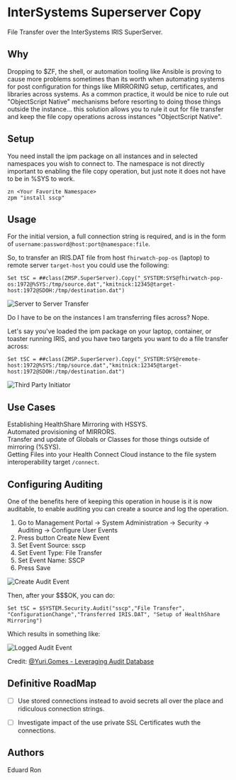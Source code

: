 # InterSystems Superserver Copy
File Transfer over the InterSystems IRIS SuperServer.

## Why
Dropping to $ZF, the shell, or automation tooling like Ansible is proving to cause more problems sometimes than its worth when automating systems for post configuration for things like MIRRORING setup, certificates, and libraries across systems.  As a common practice, it would be nice to rule out "ObjectScript Native" mechanisms before resorting to doing those things outside the instance... this solution allows you to rule it out for file transfer and keep the file copy operations across instances "ObjectScript Native".


## Setup
You need install the ipm package on all instances and in selected namespaces you wish to connect to. The namespace is not directly important to enabling the file copy operation, but just note it does not have to be in %SYS to work.

```
zn <Your Favorite Namespace>
zpm "install sscp"
```

## Usage
For the initial version, a full connection string is required, and is in the form of `username:password@host:port@namespace:file`.

So, to transfer an IRIS.DAT file from host `fhirwatch-pop-os` (laptop) to remote server `target-host` you could use the following:

```
Set tSC = ##class(ZMSP.SuperServer).Copy("_SYSTEM:SYS@fhirwatch-pop-os:1972@%SYS:/tmp/source.dat","kmitnick:12345@target-host:1972@SDOH:/tmp/destination.dat")
```
<img src="https://github.com/sween/sscp/raw/main/assets/sscp_server2server.png" alt="Server to Server Transfer">

Do I have to be on the instances I am transferring files across?  Nope.

Let's say you've loaded the ipm package on your laptop, container, or toaster running IRIS, and you have two targets you want to do a file transfer across:

```
Set tSC = ##class(ZMSP.SuperServer).Copy("_SYSTEM:SYS@remote-host:1972@%SYS:/tmp/source.dat","kmitnick:12345@target-host:1972@SDOH:/tmp/destination.dat")
```
<img src="https://github.com/sween/sscp/raw/main/assets/sscp_thirdpartyinitiator.png" alt="Third Party Initiator">

## Use Cases

Establishing HealthShare Mirroring with HSSYS.  
Automated provisioning of MIRRORS.  
Transfer and update of Globals or Classes for those things outside of mirroring (%SYS).  
Getting Files into your Health Connect Cloud instance to the file system interoperability target `/connect`.  

## Configuring Auditing
One of the benefits here of keeping this operation in house is it is now auditable, to enable auditing you can create a source and log the operation.

1. Go to Management Portal -> System Administration -> Security -> Auditing -> Configure User Events
2. Press button Create New Event
3. Set Event Source: sscp
4. Set Event Type: File Transfer
5. Set Event Name: SSCP
6. Press Save

<img src="https://github.com/sween/sscp/raw/main/assets/sscp_auditevent.png" alt="Create Audit Event">

Then, after your $$$OK, you can do:

```
Set tSC = $SYSTEM.Security.Audit("sscp","File Transfer", "ConfigurationChange","Transferred IRIS.DAT", "Setup of HealthShare Mirroring")
```

Which results in something like:

<img src="https://github.com/sween/sscp/raw/main/assets/sscp_loggedauditevent.png" alt="Logged Audit Event">

Credit:
[@Yuri.Gomes - Leveraging Audit Database](https://community.intersystems.com/post/leveraging-audit-database)

## Definitive RoadMap

- [ ] Use stored connections instead to avoid secrets all over the place and ridiculous connection strings.
- [ ] Investigate impact of the use private SSL Certificates wuth the connections.


## Authors

Eduard
Ron
